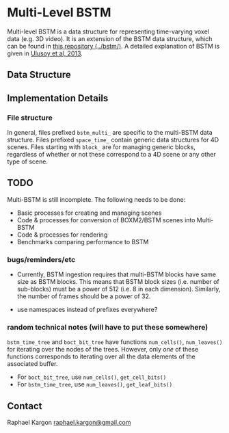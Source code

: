 # Multi-Level BSTM

Multi-level BSTM is a data structure for representing time-varying
voxel data (e.g. 3D video). It is an extension of the BSTM data
structure, which can be found in [this repository (../bstm/)](../bstm/). A
detailed explanation of BSTM is given in [Ulusoy et al, 2013](http://www.cv-foundation.org/openaccess/content_iccv_2013/papers/Ulusoy_Dynamic_Probabilistic_Volumetric_2013_ICCV_paper.pdf).

## Data Structure

## Implementation Details

### File structure

In general, files prefixed `bstm_multi_` are specific to the
multi-BSTM data structure. Files prefixed `space_time_` contain
generic data structures for 4D scenes. Files starting with `block_`
are for managing generic blocks, regardless of whether or not these
correspond to a 4D scene or any other type of scene.

## TODO

Multi-BSTM is still incomplete. The following needs to be done:
- Basic processes for creating and managing scenes
- Code & processes for conversion of BOXM2/BSTM scenes into Multi-BSTM
- Code & processes for rendering
- Benchmarks comparing performance to BSTM

### bugs/reminders/etc ###

 - Currently, BSTM ingestion requires that multi-BSTM blocks have same
   size as BSTM blocks. This means that BSTM block sizes (i.e. number
   of sub-blocks) must be a power of 512 (i.e. 8 in each
   dimension). Similarly, the number of frames should be a power of
   32.

 - use namespaces instead of prefixes everywhere?

### random technical notes (will have to put these somewhere) ###

`bstm_time_tree` and `boct_bit_tree` have functions `num_cells()`,
`num_leaves()` for iterating over the nodes of the trees. However,
only *one* of these functions corresponds to iterating over all the
data elements of the associated buffer.

- For `boct_bit_tree`, use `num_cells()`, `get_cell_bits()`
- For `bstm_time_tree`, use `num_leaves()`, `get_leaf_bits()`

## Contact

Raphael Kargon <raphael.kargon@gmail.com>
